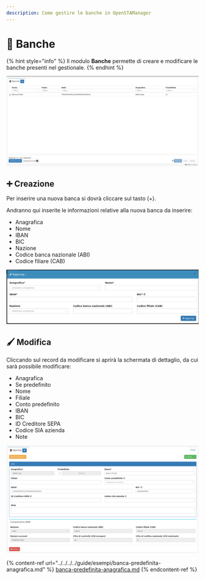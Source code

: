 ```yaml
---
description: Come gestire le banche in OpenSTAManager
---
```


# 🏦 Banche

{% hint style="info" %}
Il modulo **Banche** permette di creare e modificare le banche presenti nel gestionale.
{% endhint %}

![](<../../../../.gitbook/assets/image (521).png>)

## ➕ Creazione

Per inserire una nuova banca si dovrà cliccare sul tasto (+).

Andranno qui inserite le informazioni relative alla nuova banca da inserire:

* Anagrafica
* Nome
* IBAN
* BIC
* Nazione
* Codice banca nazionale (ABI)
* Codice filiare (CAB)

![](<../../../../.gitbook/assets/image (520).png>)

## 🖌️ Modifica

Cliccando sul record da modificare si aprirà la schermata di dettaglio, da cui sarà possibile modificare:

* Anagrafica
* Se predefinito
* Nome
* Filiale
* Conto predefinito
* IBAN
* BIC
* ID Creditore SEPA
* Codice SIA azienda
* Note

![](<../../../../.gitbook/assets/image (113).png>)

{% content-ref url="../../../../guide/esempi/banca-predefinita-anagrafica.md" %}
[banca-predefinita-anagrafica.md](../../../../guide/esempi/banca-predefinita-anagrafica.md)
{% endcontent-ref %}
